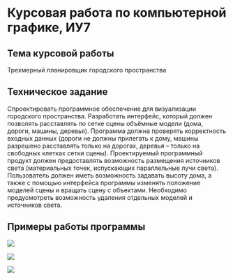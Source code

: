 # Курсовая работа по компьютерной графике, ИУ7

## Тема курсовой работы

Трехмерный планировщик городского пространства

## Техническое задание

Спроектировать программное обеспечение для визуализации городского пространства. Разработать интерфейс, который должен позволять расставлять по сетке сцены объёмные модели (дома, дороги, машины, деревья). Программа должна проверять корректность входных данных (дороги не должны прилегать к дому, машины разрешено расставлять только на дорогах, деревья – только на свободных клетках сетки сцены). Проектируемый программный продукт должен предоставлять возможность размещения источников света (материальных точек, испускающих параллельные лучи света). Пользователь должен иметь возможность задавать высоту дома, а также с помощью интерфейса программы изменять положение моделей сцены и вращать сцену с объектами. Необходимо предусмотреть возможность удаления отдельных моделей и источников света.

## Примеры работы программы

![](https://github.com/kovkir/bmstu_cg_course_project/docs/sources/img/example.png)

![](https://github.com/kovkir/bmstu_cg_course_project/docs/sources/img/example_4.png)

![](https://github.com/kovkir/bmstu_cg_course_project/docs/sources/img/example_5.png)